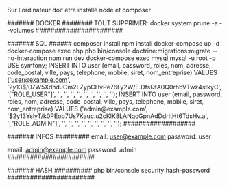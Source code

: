 Sur l'ordinateur doit être installé node et composer 

####### DOCKER ########
TOUT SUPPRIMER: 
docker system prune -a --volumes
#######################

####### SQL ######
composer install
npm install
docker-compose up -d
docker-compose exec php php bin/console doctrine:migrations:migrate --no-interaction
npm run dev
docker-compose exec mysql mysql -u root -p
USE symfony;
INSERT INTO user (email, password, roles, nom, adresse, code_postal, ville, pays, telephone, mobile, siret, nom_entreprise) VALUES ('user@example.com', '$2y$13$/07W5XdhdJOm2LZypCHvPe76Ly2W/E.DfsQtA0Q0rhbVTwz4stkyC', '["ROLE_USER"]', '', '', '', '', '', '', '', '', '');
INSERT INTO user (email, password, roles, nom, adresse, code_postal, ville, pays, telephone, mobile, siret, nom_entreprise) VALUES ('admin@example.com', '$2y$13$YslyT/k0PEob7Us7Kauc.u2cKlK8LANqcGpnAdDdrItHt6TdsHv.a', '["ROLE_ADMIN"]', '', '', '', '', '', '', '', '', '');
###################

####### INFOS #########
email: user@example.com 
password: user

email: admin@example.com
password: admin
#######################

####### HASH ##########
php bin/console security:hash-password
#######################